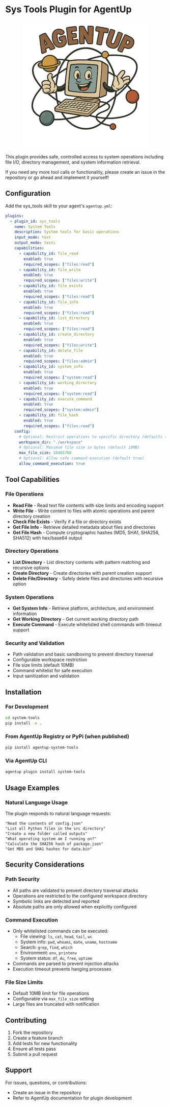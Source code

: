 # Sys Tools Plugin for AgentUp

<p align="center">
  <img src="static/logo.png" alt="SYS Tools Plugin" width="400"/>
</p>

This plugin provides safe, controlled access to system operations including file I/O, directory management, and system information retrieval.

If you need any more tool calls or functionality, please create an issue in the repository
or go ahead and implement it yourself!

## Configuration

Add the sys_tools skill to your agent's `agentup.yml`:

```yaml
plugins:
  - plugin_id: sys_tools
    name: System Tools
    description: System tools for basic operations
    input_mode: text
    output_mode: texti
    capabilities:
      - capability_id: file_read
        enabled: true
        required_scopes: ["files:read"]
      - capability_id: file_write
        enabled: true
        required_scopes: ["files:write"]
      - capability_id: file_exists
        enabled: true
        required_scopes: ["files:read"]
      - capability_id: file_info
        enabled: true
        required_scopes: ["files:read"]
      - capability_id: list_directory
        enabled: true
        required_scopes: ["files:read"]
      - capability_id: create_directory
        enabled: true
        required_scopes: ["files:write"]
      - capability_id: delete_file
        enabled: true
        required_scopes: ["files:admin"]
      - capability_id: system_info
        enabled: true
        required_scopes: ["system:read"]
      - capability_id: working_directory
        enabled: true
        required_scopes: ["system:read"]
      - capability_id: execute_command
        enabled: true
        required_scopes: ["system:admin"]
      - capability_id: file_hash
        enabled: true
        required_scopes: ["files:read"]
    config:
      # Optional: Restrict operations to specific directory (defaults to cwd)
      workspace_dir: "./workspace"
      # Optional: Maximum file size in bytes (default 10MB)
      max_file_size: 10485760
      # Optional: Allow safe command execution (default true)
      allow_command_execution: true
```

## Tool Capabilities

### File Operations
- **Read File** - Read text file contents with size limits and encoding support
- **Write File** - Write content to files with atomic operations and parent directory creation
- **Check File Exists** - Verify if a file or directory exists
- **Get File Info** - Retrieve detailed metadata about files and directories
- **Get File Hash** - Compute cryptographic hashes (MD5, SHA1, SHA256, SHA512) with hex/base64 output

### Directory Operations
- **List Directory** - List directory contents with pattern matching and recursive options
- **Create Directory** - Create directories with parent creation support
- **Delete File/Directory** - Safely delete files and directories with recursive option

### System Operations
- **Get System Info** - Retrieve platform, architecture, and environment information
- **Get Working Directory** - Get current working directory path
- **Execute Command** - Execute whitelisted shell commands with timeout support

### Security and Validation
- Path validation and basic sandboxing to prevent directory traversal
- Configurable workspace restriction
- File size limits (default 10MB)
- Command whitelist for safe execution
- Input sanitization and validation

## Installation

### For Development
```bash
cd system-tools
pip install -e .
```

### From AgentUp Registry or PyPi (when published)
```bash
pip install agentup-system-tools
```

### Via AgentUp CLI
```bash
agentup plugin install system-tools
```



## Usage Examples

### Natural Language Usage

The plugin responds to natural language requests:

```
"Read the contents of config.json"
"List all Python files in the src directory"
"Create a new folder called outputs"
"What operating system am I running on?"
"Calculate the SHA256 hash of package.json"
"Get MD5 and SHA1 hashes for data.bin"
```

## Security Considerations

### Path Security
- All paths are validated to prevent directory traversal attacks
- Operations are restricted to the configured workspace directory
- Symbolic links are detected and reported
- Absolute paths are only allowed when explicitly configured

### Command Execution
- Only whitelisted commands can be executed:
  - File viewing: `ls`, `cat`, `head`, `tail`, `wc`
  - System info: `pwd`, `whoami`, `date`, `uname`, `hostname`
  - Search: `grep`, `find`, `which`
  - Environment: `env`, `printenv`
  - System status: `df`, `du`, `free`, `uptime`
- Commands are parsed to prevent injection attacks
- Execution timeout prevents hanging processes

### File Size Limits
- Default 10MB limit for file operations
- Configurable via `max_file_size` setting
- Large files are truncated with notification

## Contributing

1. Fork the repository
2. Create a feature branch
3. Add tests for new functionality
4. Ensure all tests pass
5. Submit a pull request

## Support

For issues, questions, or contributions:
- Create an issue in the repository
- Refer to AgentUp documentation for plugin development